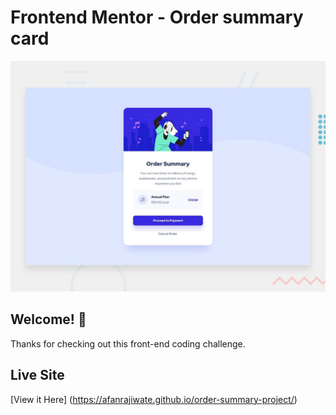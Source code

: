 # Frontend Mentor - Order summary card

![Design preview for the Order summary card coding challenge](./design/desktop-preview.jpg)

## Welcome! 👋

Thanks for checking out this front-end coding challenge.

## Live Site
[View it Here]
(https://afanrajiwate.github.io/order-summary-project/)
